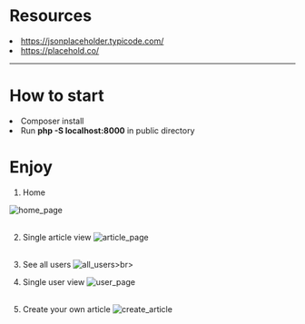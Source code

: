 # Resources

<li><a href="https://jsonplaceholder.typicode.com/">https://jsonplaceholder.typicode.com/</a></li>
<li><a href="https://placehold.co/">https://placehold.co/</a></li>

---

# How to start

<li>Composer install</li>
<li>Run <b>php -S localhost:8000</b> in public directory</li>

# Enjoy

1. Home

<img src="https://github.com/aivis-vigo/TVNET/assets/120174645/aa7afabe-2289-4b5d-9b56-4c6807bbf520" alt="home_page"><br><br>  
  
2. Single article view 
<img src="https://github.com/aivis-vigo/TVNET/assets/120174645/d096fcf7-65eb-41ec-a283-f76c7e73453f" alt="article_page"><br><br> 

3. See all users
<img src="https://github.com/aivis-vigo/TVNET/assets/120174645/be3dff76-5134-4859-b56f-8f7523064d97" alt="all_users">>br><br>

4. Single user view 
<img src="https://github.com/aivis-vigo/TVNET/assets/120174645/f5dec51a-28c5-4da5-a0d6-b9d848dc6530" alt="user_page"><br><br>  

4. Create your own article
<img src="https://github.com/aivis-vigo/TVNET/assets/120174645/0b01f595-f271-41b3-8877-5ecc352363d2" alt="create_article"><br><br>
